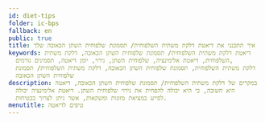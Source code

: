 ```yaml
---
id: diet-tips
folder: ic-bps
fallback: en
public: true
title: איך תתכנני את דיאטת דלקת משתית השלפוחית/ תסמונת שלפוחית השתן הכאובה שלך
keywords: דיאטת דלקת משתית השלפוחית/ תסמונת שלפוחית השתן הכאובה, דלקת משתית
  השלפוחית, דיאטת אלימינציה, שלפוחית השתן, גירוי, יומן דיאטה, תסמינים גורמים,
  דלקת משתית השלפוחית, תסמונת שלפוחית השתן הכאובה, דלקת משתית השלפוחית/ תסמונת
  שלפוחית השתן הכאובה
description: במקרים של דלקת משתית השלפוחית/ תסמונת שלפוחית השתן הכאובה, דיאטה
  היא חשובה, כי היא יכולה להפחית את גירוי שלפוחית השתן. דיאטת אלימינציה יכולה
  לסייע במציאת מזונות ומשקאות, אשר ניתן לצרוך בבטיחות.
menutitle: טיפים לדיאטה
---
```

